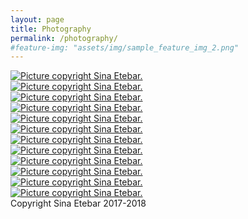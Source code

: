 ```yaml
---
layout: page
title: Photography
permalink: /photography/
#feature-img: "assets/img/sample_feature_img_2.png"
---
```

 <section class="post-content"><div class="photography">
  <div class="folder">
    <div class="picturebox landscape">
      <a href="/assets/img/20171207_152007.jpg" data-lightbox="mylightbox" data-title="heavy winter. Iran 2017. Copyright Sina Etebar 2017. ">
        <img alt="Picture copyright Sina Etebar." src="/assets/img/20171207_152007.jpg" />
      </a>
    </div>
    <div class="picturebox landscape">
      <a href="/assets/img/20180110_171711.jpg" data-lightbox="mylightbox" data-title="Laleh park. Iran 2017. Copyright Sina Etebar 2018.">
        <img alt="Picture copyright Sina Etebar." src="/assets/img/20180110_171711.jpg" />
      </a>
    </div>
    <div class="picturebox landscape">
      <a href="/assets/img/20180111_173506.jpg" data-lightbox="mylightbox" data-title="Home. Iran 2017. Copyright Sina Etebar 2018.">
        <img alt="Picture copyright Sina Etebar." src="/assets/img/20180111_173506.jpg" />
      </a>
    </div>
    <div class="picturebox landscape">
      <a href="/assets/img/20180114_164445.jpg" data-lightbox="mylightbox" data-title="Towes. Iran 2018. Copyright Sina Etebar 2018.">
        <img alt="Picture copyright Sina Etebar." src="/assets/img/20180114_164445.jpg" />
      </a>
    </div>
   <div class="picturebox landscape">
      <a href="/assets/img/20180204_175437.jpg" data-lightbox="mylightbox" data-title="Experiment IUT. Iran 2018. Copyright Sina Etebar 2018.">
        <img alt="Picture copyright Sina Etebar." src="/assets/img/20180204_175437.jpg" />
      </a>
    </div> 
    <div class="picturebox landscape">
      <a href="/assets/img/20180325_161004.jpg" data-lightbox="mylightbox" data-title="Spring. Iran 2018. Copyright Sina Etebar 2018.">
        <img alt="Picture copyright Sina Etebar." src="/assets/img/20180325_161004.jpg" />
      </a>
    </div>
  <div class="picturebox landscape">
      <a href="/assets/img/20180510_201007.jpg" data-lightbox="mylightbox" data-title="Tehran. Iran 2018. Copyright Sina Etebar 2018.">
        <img alt="Picture copyright Sina Etebar." src="/assets/img/20180510_201007.jpg" />
      </a>
    </div>
    <div class="picturebox landscape">
      <a href="/assets/img/20180621_111246.jpg" data-lightbox="mylightbox" data-title="Isfahan. Iran 2018. Copyright Sina Etebar 2018.">
        <img alt="Picture copyright Sina Etebar." src="/assets/img/20180621_111246.jpg" />
      </a>
    </div>
    <div class="picturebox landscape">
      <a href="/assets/img/20180704_131639.jpg" data-lightbox="mylightbox" data-title="Tabriz. Iran 2018. Copyright Sina Etebar 2018.">
        <img alt="Picture copyright Sina Etebar." src="/assets/img/20180704_131639.jpg" />
      </a>
    </div>
  <div class="picturebox landscape">
      <a href="/assets/img/20180308_125950.jpg" data-lightbox="mylightbox" data-title="IUT. Iran 2018. Copyright Sina Etebar 2018.">
        <img alt="Picture copyright Sina Etebar." src="/assets/img/20180308_125950.jpg" />
      </a>
    </div>
    <div class="picturebox landscape">
      <a href="/assets/img/20180317_145658.jpg" data-lightbox="mylightbox" data-title="Spring. Iran 2018. Copyright Sina Etebar 2018.">
        <img alt="Picture copyright Sina Etebar." src="/assets/img/20180317_145658.jpg" />
      </a>
    </div>
     <div class="picturebox landscape">
      <a href="/assets/img/20200508_161847.jpg" data-lightbox="mylightbox" data-title="Spring. Iran 2018. Copyright Sina Etebar 2018.">
        <img alt="Picture copyright Sina Etebar." src="/assets/img/20200508_161847.jpg" />
      </a>
    </div>
    </div>
  <div class="caption">Copyright Sina Etebar 2017-2018</div>
</div>
<script src="/assets/js/lightbox-plus-jquery.min.js"></script>
<script>
  lightbox.option({
    disableScrolling: true,
    resizeDuration: 400,
    imageFadeDuration: 700,
    wrapAround: true, 
  });
</script>
</section>
